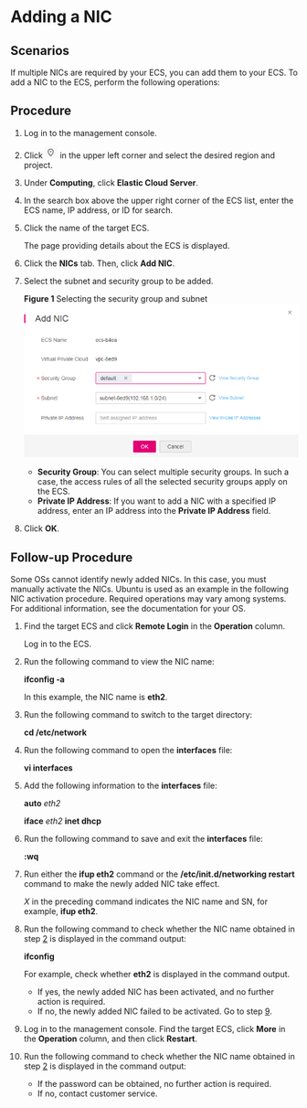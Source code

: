 # Adding a NIC<a name="EN-US_TOPIC_0093492518"></a>

## Scenarios<a name="section56491713122912"></a>

If multiple NICs are required by your ECS, you can add them to your ECS. To add a NIC to the ECS, perform the following operations:

## Procedure<a name="section737852572918"></a>

1.  Log in to the management console.
2.  Click  ![](figures/icon-region-0.png)  in the upper left corner and select the desired region and project.
3.  Under  **Computing**, click  **Elastic Cloud Server**.
4.  In the search box above the upper right corner of the ECS list, enter the ECS name, IP address, or ID for search.
5.  Click the name of the target ECS.

    The page providing details about the ECS is displayed.

6.  Click the  **NICs**  tab. Then, click  **Add NIC**.
7.  Select the subnet and security group to be added.

    **Figure  1**  Selecting the security group and subnet<a name="fig188071746111817"></a>  
    ![](figures/selecting-the-security-group-and-subnet.png "selecting-the-security-group-and-subnet")

    -   **Security Group**: You can select multiple security groups. In such a case, the access rules of all the selected security groups apply on the ECS.
    -   **Private IP Address**: If you want to add a NIC with a specified IP address, enter an IP address into the  **Private IP Address**  field.

8.  Click  **OK**.

## Follow-up Procedure<a name="section10882163016340"></a>

Some OSs cannot identify newly added NICs. In this case, you must manually activate the NICs. Ubuntu is used as an example in the following NIC activation procedure. Required operations may vary among systems. For additional information, see the documentation for your OS.

1.  Find the target ECS and click  **Remote Login**  in the  **Operation**  column.

    Log in to the ECS.

2.  <a name="li595089165210"></a>Run the following command to view the NIC name:

    **ifconfig -a**

    In this example, the NIC name is  **eth2**.

3.  Run the following command to switch to the target directory:

    **cd /etc/network**

4.  Run the following command to open the  **interfaces**  file:

    **vi interfaces**

5.  Add the following information to the  **interfaces**  file:

    **auto** _eth2_

    **iface** _eth2_ **inet dhcp**

6.  Run the following command to save and exit the  **interfaces**  file:

    **:wq**

7.  Run either the  **ifup eth2**  command or the  **/etc/init.d/networking restart**  command to make the newly added NIC take effect.

    _X_  in the preceding command indicates the NIC name and SN, for example,  **ifup eth2**.

8.  Run the following command to check whether the NIC name obtained in step  [2](#li595089165210)  is displayed in the command output:

    **ifconfig**

    For example, check whether  **eth2**  is displayed in the command output.

    -   If yes, the newly added NIC has been activated, and no further action is required.
    -   If no, the newly added NIC failed to be activated. Go to step  [9](#li1695469165210).

9.  <a name="li1695469165210"></a>Log in to the management console. Find the target ECS, click  **More**  in the  **Operation**  column, and then click  **Restart**.
10. Run the following command to check whether the NIC name obtained in step  [2](#li595089165210)  is displayed in the command output:
    -   If the password can be obtained, no further action is required.
    -   If no, contact customer service.


